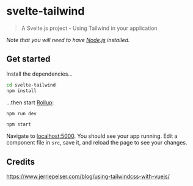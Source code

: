 # svelte-tailwind

> A Svelte.js project - Using Tailwind in your application

*Note that you will need to have [Node.js](https://nodejs.org) installed.*

## Get started

Install the dependencies...

```bash
cd svelte-tailwind
npm install
```

...then start [Rollup](https://rollupjs.org):

```bash
npm run dev
```
```bash
npm start
```
Navigate to [localhost:5000](http://localhost:5000). You should see your app running. Edit a component file in `src`, save it, and reload the page to see your changes.

## Credits
https://www.jerriepelser.com/blog/using-tailwindcss-with-vuejs/
